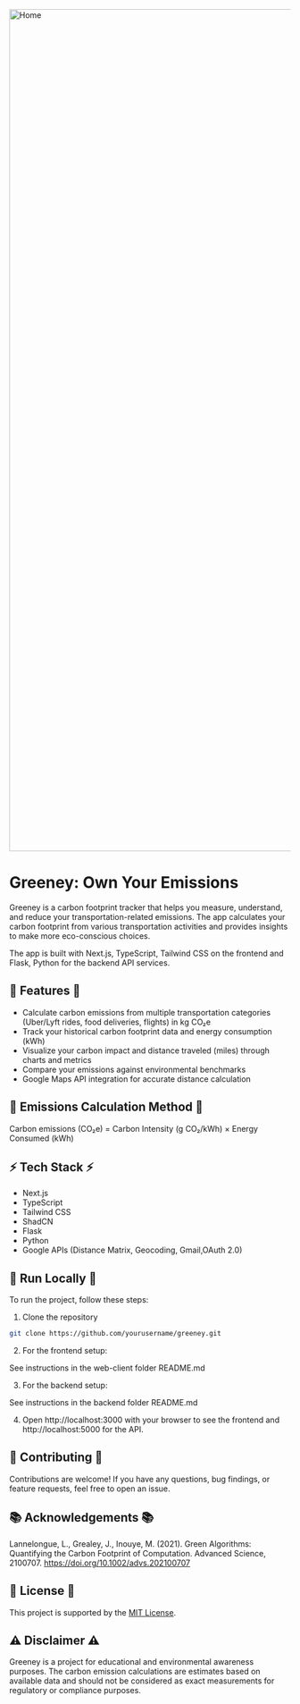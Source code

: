<img width="1507" alt="Home" src="https://github.com/user-attachments/assets/41392648-51eb-4ac0-8e62-3ff28fa8b7ad" />

# Greeney: Own Your Emissions

Greeney is a carbon footprint tracker that helps you measure, understand, and reduce your transportation-related emissions. The app calculates your carbon footprint from various transportation activities and provides insights to make more eco-conscious choices.

The app is built with Next.js, TypeScript, Tailwind CSS on the frontend and Flask, Python for the backend API services.

## 🚀 Features 🚀

- Calculate carbon emissions from multiple transportation categories (Uber/Lyft rides, food deliveries, flights) in kg CO₂e
- Track your historical carbon footprint data and energy consumption (kWh)
- Visualize your carbon impact and distance traveled (miles) through charts and metrics
- Compare your emissions against environmental benchmarks
- Google Maps API integration for accurate distance calculation

##  🧮 Emissions Calculation Method  🧮
Carbon emissions (CO₂e) = Carbon Intensity (g CO₂/kWh) × Energy Consumed (kWh)

## ⚡️ Tech Stack ⚡️

- Next.js
- TypeScript
- Tailwind CSS
- ShadCN
- Flask
- Python
- Google APIs (Distance Matrix, Geocoding, Gmail,OAuth 2.0)

## 🏃 Run Locally 🏃

To run the project, follow these steps:

1. Clone the repository
```bash
git clone https://github.com/yourusername/greeney.git
```

2. For the frontend setup:

See instructions in the web-client folder README.md

3. For the backend setup:

See instructions in the backend folder README.md

4. Open http://localhost:3000 with your browser to see the frontend and http://localhost:5000 for the API.

## 🤝 Contributing 🤝 ##
Contributions are welcome! If you have any questions, bug findings, or feature requests, feel free to open an issue.

## 📚 Acknowledgements 📚 ##
Lannelongue, L., Grealey, J., Inouye, M. (2021). Green Algorithms: Quantifying the Carbon Footprint of Computation. Advanced Science, 2100707. https://doi.org/10.1002/advs.202100707

## 📄 License 📄 ##
This project is supported by the [MIT License](https://opensource.org/license/MIT).

## ⚠️ Disclaimer ⚠️ ## 
Greeney is a project for educational and environmental awareness purposes. The carbon emission calculations are estimates based on available data and should not be considered as exact measurements for regulatory or compliance purposes.
